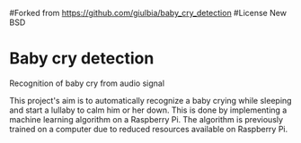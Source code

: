 #Forked from https://github.com/giulbia/baby_cry_detection
#License New BSD

# Baby cry detection
Recognition of baby cry from audio signal

This project's aim is to automatically recognize a baby crying while sleeping and start a lullaby to calm him or her down.
This is done by implementing a machine learning algorithm on a Raspberry Pi.
The algorithm is previously trained on a computer due to reduced resources available on Raspberry Pi.
